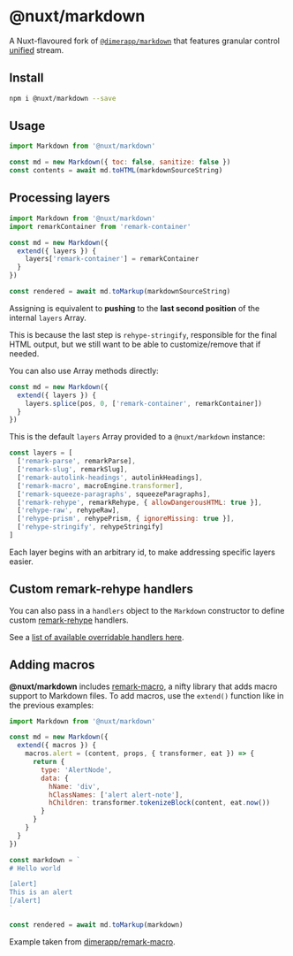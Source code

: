 # @nuxt/markdown

A Nuxt-flavoured fork of [`@dimerapp/markdown`](https://github.com/dimerapp/markdown) that features granular control [unified](https://github.com/unifiedjs/unified) stream.

## Install

```sh
npm i @nuxt/markdown --save
```

## Usage

```js
import Markdown from '@nuxt/markdown'

const md = new Markdown({ toc: false, sanitize: false })
const contents = await md.toHTML(markdownSourceString)
```

## Processing layers

```js
import Markdown from '@nuxt/markdown'
import remarkContainer from 'remark-container'

const md = new Markdown({
  extend({ layers }) {
    layers['remark-container'] = remarkContainer
  }
})

const rendered = await md.toMarkup(markdownSourceString)
```

Assigning is equivalent to **pushing** to the **last second position** of the internal `layers` Array. 

This is because the last step is `rehype-stringify`, responsible for the final HTML output, but we still want to be able to customize/remove that if needed.

You can also use Array methods directly:

```js
const md = new Markdown({
  extend({ layers }) {
    layers.splice(pos, 0, ['remark-container', remarkContainer])
  }
})
```

This is the default `layers` Array provided to a `@nuxt/markdown` instance:

```js
const layers = [
  ['remark-parse', remarkParse],
  ['remark-slug', remarkSlug],
  ['remark-autolink-headings', autolinkHeadings],
  ['remark-macro', macroEngine.transformer],
  ['remark-squeeze-paragraphs', squeezeParagraphs],
  ['remark-rehype', remarkRehype, { allowDangerousHTML: true }],
  ['rehype-raw', rehypeRaw],
  ['rehype-prism', rehypePrism, { ignoreMissing: true }],
  ['rehype-stringify', rehypeStringify]
]
```

Each layer begins with an arbitrary id, to make addressing specific layers easier.

## Custom remark-rehype handlers

You can also pass in a `handlers` object to the `Markdown` constructor to define custom [remark-rehype](https://github.com/remarkjs/remark-rehype) handlers.

See a [list of available overridable handlers here](https://github.com/nuxt/markdown/tree/develop/src/handlers).

## Adding macros

**@nuxt/markdown** includes [remark-macro](https://github.com/dimerapp/remark-macro), a nifty library that adds macro support to Markdown files. To add macros, use the `extend()` function like in the previous examples:

```js
import Markdown from '@nuxt/markdown'

const md = new Markdown({
  extend({ macros }) {
    macros.alert = (content, props, { transformer, eat }) => {
      return {
        type: 'AlertNode',
        data: {
          hName: 'div',
          hClassNames: ['alert alert-note'],
          hChildren: transformer.tokenizeBlock(content, eat.now())
        }
      } 
    }
  }
})

const markdown = `
# Hello world

[alert]
This is an alert
[/alert]
`

const rendered = await md.toMarkup(markdown)
```

Example taken from [dimerapp/remark-macro](https://github.com/dimerapp/remark-macro).

